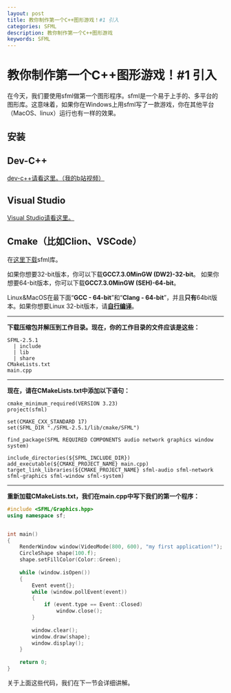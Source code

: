 ```yaml
---
layout: post
title: 教你制作第一个C++图形游戏！#1 引入
categories: SFML
description: 教你制作第一个C++图形游戏
keywords: SFML
---
```



# 教你制作第一个C++图形游戏！#1 引入

在今天，我们要使用sfml做第一个图形程序。sfml是一个易于上手的、多平台的图形库。这意味着，如果你在Windows上用sfml写了一款游戏，你在其他平台（MacOS、linux）运行也有一样的效果。

## 安装
## Dev-C++
[dev-c++请看这里。（我的b站视频）](https://www.bilibili.com/video/BV1YG4y1H7WZ)
## Visual Studio
[Visual Studio请看这里。](https://www.sfml-dev.org/tutorials/2.5/start-vc.php)
## Cmake（比如Clion、VSCode）
在[这里下载](https://www.sfml-dev.org/download/sfml/2.5.1/)sfml库。

如果你想要32-bit版本，你可以下载**GCC7.3.0MinGW (DW2)-32-bit**。
如果你想要64-bit版本，你可以下载**GCC7.3.0MinGW (SEH)-64-bit**。

Linux&MacOS在最下面“**GCC - 64-bit**”和“**Clang - 64-bit**”，并且**只有**64bit版本。如果你想要Linux 32-bit版本，请[**自行编译**](https://www.sfml-dev.org/tutorials/2.5/compile-with-cmake.php)。

---
**下载压缩包并解压到工作目录。现在，你的工作目录的文件应该是这些：**
```
SFML-2.5.1
  | include
  | lib
  | share
CMakeLists.txt
main.cpp
```

---
**现在，请在CMakeLists.txt中添加以下语句：**
```
cmake_minimum_required(VERSION 3.23)
project(sfml)

set(CMAKE_CXX_STANDARD 17)
set(SFML_DIR "./SFML-2.5.1/lib/cmake/SFML")

find_package(SFML REQUIRED COMPONENTS audio network graphics window system)

include_directories(${SFML_INCLUDE_DIR})
add_executable(${CMAKE_PROJECT_NAME} main.cpp)
target_link_libraries(${CMAKE_PROJECT_NAME} sfml-audio sfml-network sfml-graphics sfml-window sfml-system)
```

---
**重新加载CMakeLists.txt，我们在main.cpp中写下我们的第一个程序：**
```cpp
#include <SFML/Graphics.hpp>
using namespace sf;


int main()
{
    RenderWindow window(VideoMode(800, 600), "my first application!");
    CircleShape shape(100.f);
    shape.setFillColor(Color::Green);
    
    while (window.isOpen())
    {
        Event event{};
        while (window.pollEvent(event))
        {
            if (event.type == Event::Closed)
                window.close();
        }
        
        window.clear();
        window.draw(shape);
        window.display();
    }
    
    return 0;
}

```

关于上面这些代码，我们在下一节会详细讲解。
